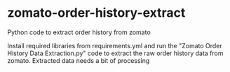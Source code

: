 # zomato-order-history-extract
Python code to extract order history from zomato

Install required libraries from requirements.yml and run the "Zomato Order History Data Extraction.py" code to extract the raw order history data from zomato. Extracted data needs a bit of processing
